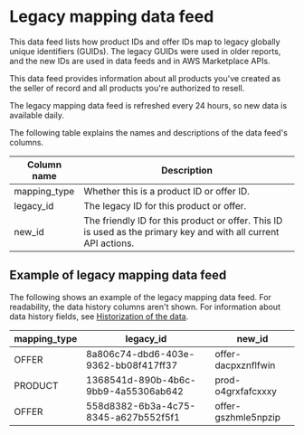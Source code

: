 # Legacy mapping data feed<a name="data-feed-legacy-mapping"></a>

This data feed lists how product IDs and offer IDs map to legacy globally unique identifiers \(GUIDs\)\. The legacy GUIDs were used in older reports, and the new IDs are used in data feeds and in AWS Marketplace APIs\.

This data feed provides information about all products you've created as the seller of record and all products you're authorized to resell\.

The legacy mapping data feed is refreshed every 24 hours, so new data is available daily\.

The following table explains the names and descriptions of the data feed's columns\. 


| Column name  | Description  | 
| --- | --- | 
| mapping\_type | Whether this is a product ID or offer ID\.  | 
| legacy\_id | The legacy ID for this product or offer\. | 
| new\_id | The friendly ID for this product or offer\. This ID is used as the primary key and with all current API actions\.  | 

## Example of legacy mapping data feed<a name="data-feed-legacy-mapping-sample-data"></a>

The following shows an example of the legacy mapping data feed\. For readability, the data history columns aren't shown\. For information about data history fields, see [Historization of the data](data-feed.md#data-feed-historization)\.


| mapping\_type | legacy\_id  | new\_id | 
| --- | --- | --- | 
| OFFER | 8a806c74\-dbd6\-403e\-9362\-bb08f417ff37 | offer\-dacpxznflfwin | 
| PRODUCT | 1368541d\-890b\-4b6c\-9bb9\-4a55306ab642 | prod\-o4grxfafcxxxy | 
| OFFER | 558d8382\-6b3a\-4c75\-8345\-a627b552f5f1 | offer\-gszhmle5npzip | 